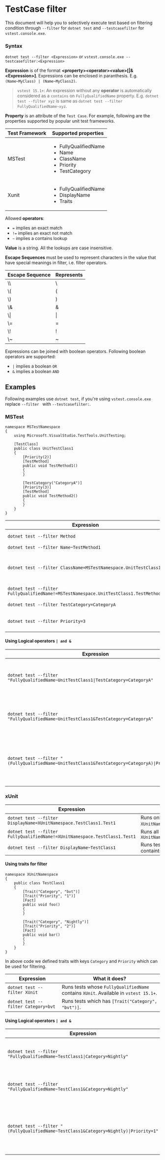 # TestCase filter
This document will help you to selectively execute test based on filtering condition through `--filter` for `dotnet test` and `--testcasefilter` for `vstest.console.exe`.

### Syntax
   `dotnet test --filter <Expression>` or
   `vstest.console.exe --testcasefilter:<Expression>`

**Expression** is of the format __\<property>\<operator>\<value>[|&\<Expression>]__. Expressions can be
enclosed in paranthesis. E.g. `(Name~MyClass) | (Name~MyClass2)`.

> `vstest 15.1+`: An expression without any **operator** is automatically considered as a `contains` on `FullyQualifiedName` property.
E.g. `dotnet test --filter xyz` is same as `dotnet test --filter FullyQualifiedName~xyz`.

**Property** is an attribute of the `Test Case`. For example, following are the properties
supported by popular unit test frameworks.

| Test Framework | Supported properties |
| -------------- | -------------------- |
| MSTest         | <ul><li>FullyQualifiedName</li><li>Name</li><li>ClassName</li><li>Priority</li><li>TestCategory</li></ul> |
| Xunit          | <ul><li>FullyQualifiedName</li><li>DisplayName</li><li>Traits</li></ul> |

Allowed **operators**:
* `=` implies an exact match
* `!=` implies an exact not match
* `~` implies a contains lookup

**Value** is a string. All the lookups are case insensitive.

**Escape Sequences** must be used to represent characters in the value that have special meanings in filter, i.e. filter operators.

| Escape Sequence | Represents |
| -------------- | -------------------- |
| \\\\            |  \\                   |
| \\(             |  (                   |
| \\)             |  )                   |
| \\&             |  &                   |
| \\\|             |  \|                   |
| \\=             |  =                   |
| \\!             |  !                   |
| \\~             |  ~                   |

Expressions can be joined with boolean operators. Following boolean operators are supported:
* `|` implies a boolean `OR`
* `&` implies a boolean `AND`

## Examples
Following examples use `dotnet test`, if you're using `vstest.console.exe` replace `--filter ` with `--testcasefilter:`.

### MSTest
```CSharp
namespace MSTestNamespace
{
    using Microsoft.VisualStudio.TestTools.UnitTesting;

    [TestClass]
    public class UnitTestClass1
    {
        [Priority(2)]
        [TestMethod]
        public void TestMethod1()
        {
        }

        [TestCategory("CategoryA")]
        [Priority(3)]
        [TestMethod]
        public void TestMethod2()
        {
        }
    }
}
```

| Expression | What it does? |
| ---------- | ------------- |
| `dotnet test --filter Method` | Runs tests whose `FullyQualifiedName` contains `Method`. Available in `vstest 15.1+`. |
| `dotnet test --filter Name~TestMethod1` | Runs tests whose name contains `TestMethod1`. |
| `dotnet test --filter ClassName=MSTestNamespace.UnitTestClass1` | Runs tests which are in class  `MSTestNamespace.UnitTestClass1`. <br/>**Note:** ClassName value should have namespace, ClassName=UnitTestClass1 won't work. |
| `dotnet test --filter FullyQualifiedName!=MSTestNamespace.UnitTestClass1.TestMethod1` | Runs all tests excepts `MSTestNamespace.UnitTestClass1.TestMethod1`. |
| `dotnet test --filter TestCategory=CategoryA` | Runs tests which are annotated with `[TestCategory("CategoryA")]` |
| `dotnet test --filter Priority=3` | Runs tests which are annotated with `[Priority(3)]`.**Note:** `Priority~3` is invalid as Priority is int not a string. |

#### Using Logical operators `| and &`

| Expression | What it does? |
| ---------- | ------------- |
| `dotnet test --filter "FullyQualifiedName~UnitTestClass1\|TestCategory=CategoryA"` | Runs tests which have `UnitTestClass1` in FullyQualifiedName __or__ TestCategory is CategoryA. |
| `dotnet test --filter "FullyQualifiedName~UnitTestClass1&TestCategory=CategoryA"` | Runs tests which have `UnitTestClass1` in FullyQualifiedName __and__ TestCategory is CategoryA. |
| `dotnet test --filter "(FullyQualifiedName~UnitTestClass1&TestCategory=CategoryA)\|Priority=1"` | Runs tests which have either FullyQualifiedName contains `UnitTestClass1` and TestCategory is CategoryA or Priority is 1. |

### xUnit

| Expression | What it does? |
| ---------- | ------------- |
| `dotnet test --filter DisplayName=XUnitNamespace.TestClass1.Test1` | Runs only one test `XUnitNamespace.TestClass1.Test1`. |
| `dotnet test --filter FullyQualifiedName!=XUnitNamespace.TestClass1.Test1` | Runs all tests except `XUnitNamespace.TestClass1.Test1` |
| `dotnet test --filter DisplayName~TestClass1` | Runs tests whose display name containts `TestClass1`. |

#### Using traits for filter
```CSharp
namespace XUnitNamespace
{
    public class TestClass1
    {
        [Trait("Category", "bvt")]
        [Trait("Priority", "1")]
        [Fact]
        public void foo()
        {
        }

        [Trait("Category", "Nightly")]
        [Trait("Priority", "2")]
        [Fact]
        public void bar()
        {
        }
    }
}

```
In above code we defined traits with keys `Category` and `Priority` which can be used for filtering.

| Expression | What it does? |
| ---------- | ------------- |
| `dotnet test --filter XUnit` | Runs tests whose `FullyQualifiedName` contains `XUnit`.  Available in `vstest 15.1+`. |
| `dotnet test --filter Category=bvt` | Runs tests which has `[Trait("Category", "bvt")]`. |

#### Using Logical operators `| and &`

| Expression | What it does? |
| ---------- | ------------- |
| `dotnet test --filter "FullyQualifiedName~TestClass1\|Category=Nightly"` | Runs tests which has `TestClass1` in FullyQualifiedName __or__ Category is Nightly. |
| `dotnet test --filter "FullyQualifiedName~TestClass1&Category=Nightly"` | Runs tests which has `TestClass1` in FullyQualifiedName __and__ Category is Nightly. |
| `dotnet test --filter "(FullyQualifiedName~TestClass1&Category=Nightly)\|Priority=1"` | Runs tests which have either FullyQualifiedName contains `TestClass1` and Category is CategoryA or Priority is 1. |
